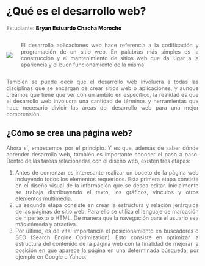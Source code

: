 # ¿Qué es el desarrollo web?
<p style=" color:#67686A;">Estudiante: <span style="color:#000; font-weight:bold;">Bryan Estuardo Chacha Morocho</span></p>
<div style="display:flex; gap:12px; align-items:center;">
    <div>
        <img src="https://images.pexels.com/photos/1181263/pexels-photo-1181263.jpeg?auto=compress&cs=tinysrgb&w=1260&h=750&dpr=1" />
    </div>
    <div style="padding-left:10px">
    <p style="font-weight:400; color:#67686A; text-align: justify;">El desarrollo aplicaciones web hace referencia a la codificación y programación de un sitio web. En palabras más simples es la construcción y el mantenimiento de sitios web que da lugar a la apariencia y el buen funcionamiento de la misma.</p>
    </div>
</div>
<p style="font-weight:400; color:#67686A; text-align: justify;">También se puede decir que el desarrollo web involucra a todas las disciplinas que se encargan de crear sitios web o aplicaciones, y aunque creamos que tiene que ver con un ámbito en específico, la realidad es que el desarrollo web involucra una cantidad de términos y herramientas que hace necesario dividir las áreas del desarrollo web para una mejor comprensión.</p>
<h2>¿Cómo se crea una página web?</h2>
<p style="font-weight:400; color:#67686A; text-align: justify;">
    Ahora sí, empecemos por el principio. Y es que, además de saber dónde aprender desarrollo web, también es importante conocer el paso a paso. Dentro de las tareas relacionadas con el diseño web, existen tres etapas:
</p>
<ol>
    <li style="font-weight:400; color:#67686A; text-align: justify;">Antes de comenzar es interesante realizar un boceto de la página web incluyendo todos los elementos requeridos. Esta primera etapa consiste en el diseño visual de la información que se desea editar. Inicialmente se trabaja distribuyendo el texto, los gráficos, vínculos y otros elementos multimedia.</li>
    <li style="font-weight:400; color:#67686A; text-align: justify;">La segunda etapa consiste en crear la estructura y relación jerárquica de las páginas de sitio web. Para ello se utiliza el lenguaje de marcación de hipertexto o HTML. De manera que la navegación para el usuario sea más cómoda y atractiva.</li>
    <li style="font-weight:400; color:#67686A; text-align: justify;">Por último, es de vital importancia el posicionamiento en buscadores o SEO (Search Engine Optimization). Esto consiste en optimizar la estructura del contenido de la página web con la finalidad de mejorar la posición en que aparece la página en una determinada búsqueda, por ejemplo en Google o Yahoo.
</ol>

```{tableofcontents}
```
